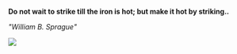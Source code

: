 **Do not wait to strike till the iron is hot; but make it hot by striking..**

*"William B. Sprague"*

![](https://api.nosense.lol/ghvc/?username=cdfrm)
